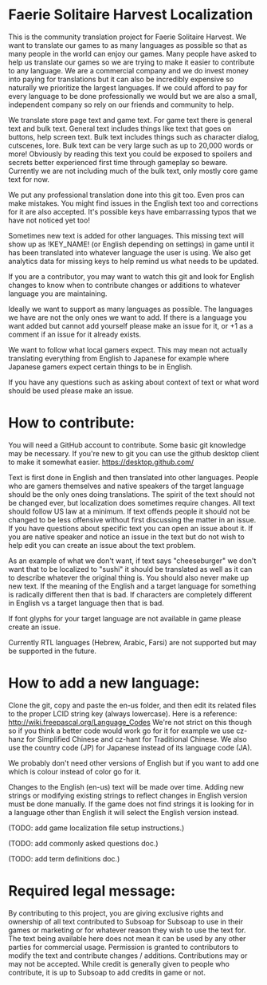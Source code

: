 # Faerie Solitaire Harvest Localization

This is the community translation project for Faerie Solitaire Harvest. We want to translate our games to as many languages as possible so that as many people in the world can enjoy our games. Many people have asked to help us translate our games so we are trying to make it easier to contribute to any language. We are a commercial company and we do invest money into paying for translations but it can also be incredibly expensive so naturally we prioritize the largest languages. If we could afford to pay for every language to be done professionally we would but we are also a small, independent company so rely on our friends and community to help.

We translate store page text and game text. For game text there is general text and bulk text. General text includes things like text that goes on buttons, help screen text. Bulk text includes things such as character dialog, cutscenes, lore. Bulk text can be very large such as up to 20,000 words or more! Obviously by reading this text you could be exposed to spoilers and secrets better experienced first time through gameplay so beware. Currently we are not including much of the bulk text, only mostly core game text for now.

We put any professional translation done into this git too. Even pros can make mistakes. You might find issues in the English text too and corrections for it are also accepted. It's possible keys have embarrassing typos that we have not noticed yet too!

Sometimes new text is added for other languages. This missing text will show up as !KEY_NAME! (or English depending on settings) in game until it has been translated into whatever language the user is using. We also get analytics data for missing keys to help remind us what needs to be updated.

If you are a contributor, you may want to watch this git and look for English changes to know when to contribute changes or additions to whatever language you are maintaining.

Ideally we want to support as many languages as possible. The languages we have are not the only ones we want to add. If there is a language you want added but cannot add yourself please make an issue for it, or +1 as a comment if an issue for it already exists.

We want to follow what local gamers expect. This may mean not actually translating everything from English to Japanese for example where Japanese gamers expect certain things to be in English.

If you have any questions such as asking about context of text or what word should be used please make an issue.

# How to contribute: 

You will need a GitHub account to contribute. Some basic git knowledge may be necessary. If you're new to git you can use the github desktop client to make it somewhat easier. https://desktop.github.com/

Text is first done in English and then translated into other languages. People who are gamers themselves and native speakers of the target language should be the only ones doing translations. The spirit of the text should not be changed ever, but localization does sometimes require changes. All text should follow US law at a minimum. If text offends people it should not be changed to be less offensive without first discussing the matter in an issue. If you have questions about specific text you can open an issue about it. If you are native speaker and notice an issue in the text but do not wish to help edit you can create an issue about the text problem.

As an example of what we don't want, if text says "cheeseburger" we don't want that to be localized to "sushi" it should be translated as well as it can to describe whatever the original thing is. You should also never make up new text. If the meaning of the English and a target language for something is radically different then that is bad. If characters are completely different in English vs a target language then that is bad.

If font glyphs for your target language are not available in game please create an issue.

Currently RTL languages (Hebrew, Arabic, Farsi) are not supported but may be supported in the future.

# How to add a new language:

Clone the git, copy and paste the en-us folder, and then edit its related files to the proper LCID string key (always lowercase). Here is a reference: http://wiki.freepascal.org/Language_Codes We're not strict on this though so if you think a better code would work go for it for example we use cz-hanz for Simplified Chinese and cz-hant for Traditional Chinese. We also use the country code (JP) for Japanese instead of its language code (JA).

We probably don't need other versions of English but if you want to add one which is colour instead of color go for it.

Changes to the English (en-us) text will be made over time. Adding new strings or modifying existing strings to reflect changes in English version must be done manually. If the game does not find strings it is looking for in a language other than English it will select the English version instead.

(TODO: add game localization file setup instructions.)

(TODO: add commonly asked questions doc.)

(TODO: add term definitions doc.)

# Required legal message: 

By contributing to this project, you are giving exclusive rights and ownership of all text contributed to Subsoap for Subsoap to use in their games or marketing or for whatever reason they wish to use the text for. The text being available here does not mean it can be used by any other parties for commercial usage. Permission is granted to contributors to modify the text and contribute changes / additions. Contributions may or may not be accepted. While credit is generally given to people who contribute, it is up to Subsoap to add credits in game or not.



